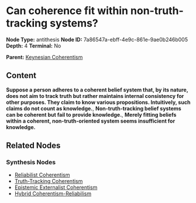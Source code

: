 # Can coherence fit within non-truth-tracking systems?

**Node Type:** antithesis
**Node ID:** 7a86547a-ebff-4e9c-861e-9ae0b246b005
**Depth:** 4
**Terminal:** No

**Parent:** [Keynesian Coherentism](keynesian-coherentism-synthesis-f4f7953e-e920-40ba-8bb6-85c6f268191b.md)

## Content

**Suppose a person adheres to a coherent belief system that, by its nature, does not aim to track truth but rather maintains internal consistency for other purposes. They claim to know various propositions. Intuitively, such claims do not count as knowledge.**, **Non-truth-tracking belief systems can be coherent but fail to provide knowledge.**, **Merely fitting beliefs within a coherent, non-truth-oriented system seems insufficient for knowledge.**

## Related Nodes

### Synthesis Nodes

- [Reliabilist Coherentism](reliabilist-coherentism-synthesis-a501d096-17e3-467e-a4e8-2b17e73e8e89.md)
- [Truth-Tracking Coherentism](truth-tracking-coherentism-synthesis-e7a79243-2bdc-4c33-8e41-a1c08cfc8fdf.md)
- [Epistemic Externalist Coherentism](epistemic-externalist-coherentism-synthesis-4d9f9768-20fb-4d48-814e-bdf4f8fc4c9d.md)
- [Hybrid Coherentism-Reliabilism](hybrid-coherentism-reliabilism-synthesis-66f77de6-8046-4435-920b-79c093c127f9.md)

